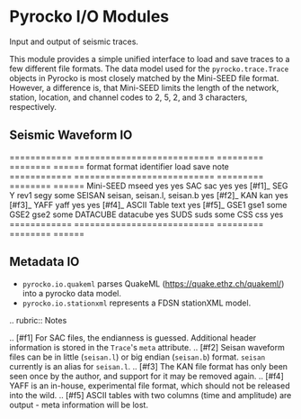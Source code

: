 # Pyrocko I/O Modules

Input and output of seismic traces.

This module provides a simple unified interface to load and save traces to a few different file formats.  The data model used for the `pyrocko.trace.Trace` objects in Pyrocko is most closely matched by the Mini-SEED file format.  However, a difference is, that Mini-SEED limits the length of the network, station, location, and channel codes to 2, 5, 2, and 3 characters, respectively.

## Seismic Waveform IO

============ =========================== ========= ======== ======
format       format identifier           load      save     note
============ =========================== ========= ======== ======
Mini-SEED    mseed                       yes       yes
SAC          sac                         yes       yes      [#f1]_
SEG Y rev1   segy                        some
SEISAN       seisan, seisan.l, seisan.b  yes                [#f2]_
KAN          kan                         yes                [#f3]_
YAFF         yaff                        yes       yes      [#f4]_
ASCII Table  text                                  yes      [#f5]_
GSE1         gse1                        some
GSE2         gse2                        some
DATACUBE     datacube                    yes
SUDS         suds                        some
CSS          css                         yes
============ =========================== ========= ======== ======

## Metadata IO

* `pyrocko.io.quakeml` parses QuakeML (https://quake.ethz.ch/quakeml/) into a pyrocko data model.
* `pyrocko.io.stationxml` represents a FDSN stationXML model.

.. rubric:: Notes

.. [#f1] For SAC files, the endianness is guessed. Additional header
    information is stored in the `Trace`'s ``meta`` attribute.
.. [#f2] Seisan waveform files can be in little (``seisan.l``) or big endian
    (``seisan.b``) format. ``seisan`` currently is an alias for ``seisan.l``.
.. [#f3] The KAN file format has only been seen once by the author, and support
    for it may be removed again.
.. [#f4] YAFF is an in-house, experimental file format, which should not be
    released into the wild.
.. [#f5] ASCII tables with two columns (time and amplitude) are output - meta
    information will be lost.
